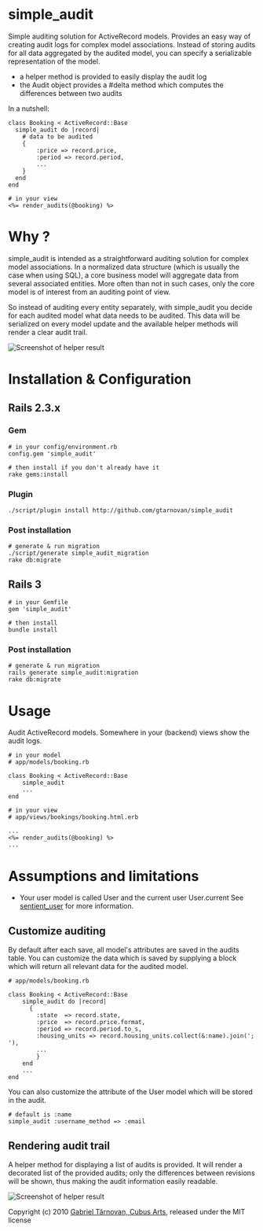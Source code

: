 # simple_audit

Simple auditing solution for ActiveRecord models. Provides an easy way of creating audit logs for complex model associations.
Instead of storing audits for all data aggregated by the audited model, you can specify a serializable representation of the model.
    
  * a helper method is provided to easily display the audit log
  * the Audit object provides a #delta method which computes the differences between two audits

In a nutshell:

    class Booking < ActiveRecord::Base
      simple_audit do |record|
        # data to be audited
        {
            :price => record.price,
            :period => record.period, 
            ...
        }
      end
    end
    
    # in your view
    <%= render_audits(@booking) %>

# Why ?

simple_audit is intended as a straightforward auditing solution for complex model associations. 
In a normalized data structure (which is usually the case when using SQL), a core business model will aggregate data from several associated entities.
More often than not in such cases, only the core model is of interest from an auditing point of view. 

So instead of auditing every entity separately, with simple_audit you decide for each audited model what data needs to be audited. 
This data will be serialized on every model update and the available helper methods will render a clear audit trail.

![Screenshot of helper result](http://github.com/gtarnovan/simple_audit/raw/master/screenshot.png)

# Installation & Configuration

## Rails 2.3.x

### Gem

    # in your config/environment.rb    
    config.gem 'simple_audit'
        
    # then install if you don't already have it
    rake gems:install

### Plugin
  
    ./script/plugin install http://github.com/gtarnovan/simple_audit

### Post installation
    # generate & run migration
    ./script/generate simple_audit_migration
    rake db:migrate

## Rails 3
    # in your Gemfile
    gem 'simple_audit'
    
    # then install
    bundle install

### Post installation
    # generate & run migration
    rails generate simple_audit:migration
    rake db:migrate

# Usage

Audit ActiveRecord models. Somewhere in your (backend) views show the audit logs.
    
    # in your model
    # app/models/booking.rb
    
    class Booking < ActiveRecord::Base
        simple_audit
        ...
    end
    
    # in your view
    # app/views/bookings/booking.html.erb
    
    ...
    <%= render_audits(@booking) %>
    ...     

# Assumptions and limitations

  * Your user model is called User and the current user User.current
    See [sentient_user](http://github.com/bokmann/sentient_user) for more information.

    
## Customize auditing

By default after each save, all model's attributes are saved in the audits table.
You can customize the data which is saved by supplying a block which will return all relevant data for the audited model.

    # app/models/booking.rb
    
    class Booking < ActiveRecord::Base
        simple_audit do |record|
          {
            :state  => record.state, 
            :price  => record.price.format,
            :period => record.period.to_s,
            :housing_units => record.housing_units.collect(&:name).join('; '),
            ...
            }
        end
        ...
    end
    
You can also customize the attribute of the User model which will be stored in the audit.

    # default is :name
    simple_audit :username_method => :email
    
## Rendering audit trail

A helper method for displaying a list of audits is provided. It will render a decorated list of the provided audits;
only the differences between revisions will be shown, thus making the audit information easily readable.

![Screenshot of helper result](http://github.com/gtarnovan/simple_audit/raw/master/screenshot.png)
    

Copyright (c) 2010 [Gabriel Târnovan, Cubus Arts](http://cubus.ro "Cubus Arts"), released under the MIT license
